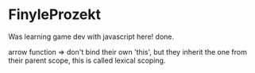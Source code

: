 # FinyleProzekt

Was learning game dev with javascript here! done.

arrow function => don't bind their own 'this', but they inherit the one from their parent
scope, this is called lexical scoping.
